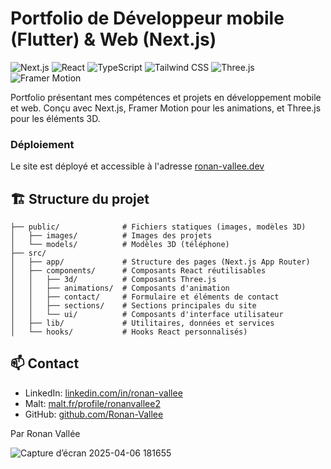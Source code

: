# Portfolio de Développeur mobile (Flutter) & Web (Next.js)

![Next.js](https://img.shields.io/badge/Next.js-15.2.4-000000?style=flat-square&logo=next.js&logoColor=white)
![React](https://img.shields.io/badge/React-19.1.0-61DAFB?style=flat-square&logo=react&logoColor=white)
![TypeScript](https://img.shields.io/badge/TypeScript-5.8.3-3178C6?style=flat-square&logo=typescript&logoColor=white)
![Tailwind CSS](https://img.shields.io/badge/Tailwind_CSS-4.0.17-38B2AC?style=flat-square&logo=tailwind-css&logoColor=white)
![Three.js](https://img.shields.io/badge/Three.js-0.175.0-000000?style=flat-square&logo=three.js&logoColor=white)
![Framer Motion](https://img.shields.io/badge/Framer_Motion-12.6.3-0055FF?style=flat-square&logo=framer&logoColor=white)

Portfolio présentant mes compétences et projets en développement mobile et web. Conçu avec Next.js, Framer Motion pour les animations, et Three.js pour les éléments 3D.

### Déploiement

Le site est déployé et accessible à l'adresse [ronan-vallee.dev](https://ronan-vallee.dev)

## 🏗️ Structure du projet
```dev-portfolio/
├── public/              # Fichiers statiques (images, modèles 3D)
│   ├── images/          # Images des projets
│   └── models/          # Modèles 3D (téléphone)
├── src/
│   ├── app/             # Structure des pages (Next.js App Router)
│   ├── components/      # Composants React réutilisables
│   │   ├── 3d/          # Composants Three.js
│   │   ├── animations/  # Composants d'animation
│   │   ├── contact/     # Formulaire et éléments de contact
│   │   ├── sections/    # Sections principales du site
│   │   └── ui/          # Composants d'interface utilisateur
│   ├── lib/             # Utilitaires, données et services
│   └── hooks/           # Hooks React personnalisés)
```

## 📫 Contact
- LinkedIn: [linkedin.com/in/ronan-vallee](https://linkedin.com/in/ronan-vallee)
- Malt: [malt.fr/profile/ronanvallee2](https://malt.fr/profile/ronanvallee2)
- GitHub: [github.com/Ronan-Vallee](https://github.com/Ronan-Vallee)

Par Ronan Vallée

![Capture d’écran 2025-04-06 181655](https://github.com/user-attachments/assets/5b5e2170-6141-42ab-ad36-8e2b0db1f71a)
